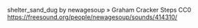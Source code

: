 shelter_sand_dug
by newagesoup » Graham Cracker Steps 
CC0
https://freesound.org/people/newagesoup/sounds/414310/